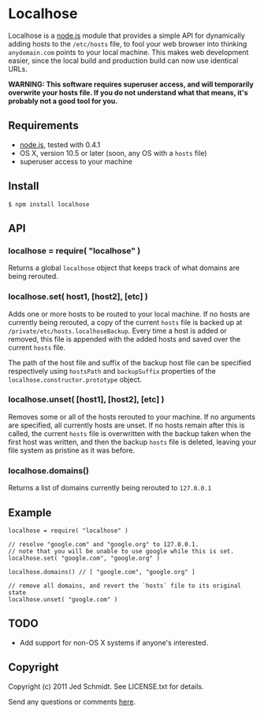 Localhose
=========

Localhose is a [node.js](http://nodejs.org/) module that provides a simple API for dynamically adding hosts to the `/etc/hosts` file, to fool your web browser into thinking `anydomain.com` points to your local machine. This makes web development easier, since the local build and production build can now use identical URLs.

**WARNING: This software requires superuser access, and will temporarily overwrite your hosts file. If you do not understand what that means, it's probably not a good tool for you.**

## Requirements

* [node.js](http://nodejs.org/), tested with 0.4.1
* OS X, version 10.5 or later (soon, any OS with a `hosts` file)
* superuser access to your machine

## Install

    $ npm install localhose
    
## API

### localhose = require( "localhose" )

Returns a global `localhose` object that keeps track of what domains are being rerouted.

### localhose.set( host1, [host2], [etc] )

Adds one or more hosts to be routed to your local machine. If no hosts are currently being rerouted, a copy of the current `hosts` file is backed up at `/private/etc/hosts.localhoseBackup`. Every time a host is added or removed, this file is appended with the added hosts and saved over the current `hosts` file.

The path of the host file and suffix of the backup host file can be specified respectively using `hostsPath` and `backupSuffix` properties of the `localhose.constructor.prototype` object.

### localhose.unset( [host1], [host2], [etc] )

Removes some or all of the hosts rerouted to your machine. If no arguments are specified, all currently hosts are unset. If no hosts remain after this is called, the current `hosts` file is overwritten with the backup taken when the first host was written, and then the backup `hosts` file is deleted, leaving your file system as pristine as it was before.

### localhose.domains()

Returns a list of domains currently being rerouted to `127.0.0.1`

## Example

    localhose = require( "localhose" )
    
    // resolve "google.com" and "google.org" to 127.0.0.1.
    // note that you will be unable to use google while this is set.
    localhose.set( "google.com", "google.org" )
    
    localhose.domains() // [ "google.com", "google.org" ]
    
    // remove all domains, and revert the `hosts` file to its original state
    localhose.unset( "google.com" )

## TODO

* Add support for non-OS X systems if anyone's interested.

Copyright
---------

Copyright (c) 2011 Jed Schmidt. See LICENSE.txt for details.

Send any questions or comments [here](http://twitter.com/jedschmidt).